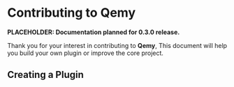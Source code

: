 # Contributing to Qemy

**PLACEHOLDER: Documentation planned for 0.3.0 release.**

Thank you for your interest in contributing to **Qemy**, This document will help you build your own plugin or improve the core project.


## Creating a Plugin 

